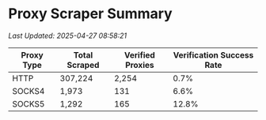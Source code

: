 # Proxy Scraper Summary

_Last Updated: 2025-04-27 08:58:21_

| Proxy Type | Total Scraped | Verified Proxies | Verification Success Rate |
|------------|--------------|------------------|--------------------------|
| HTTP | 307,224 | 2,254 | 0.7% |
| SOCKS4 | 1,973 | 131 | 6.6% |
| SOCKS5 | 1,292 | 165 | 12.8% |

